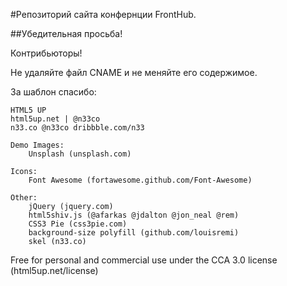 #Репозиторий сайта конфернции FrontHub.

##Убедительная просьба!

Контрибьюторы!

Не удаляйте файл CNAME и не меняйте его содержимое.

За шаблон спасибо:

	HTML5 UP
	html5up.net | @n33co
	n33.co @n33co dribbble.com/n33

	Demo Images:
		Unsplash (unsplash.com)

	Icons:
		Font Awesome (fortawesome.github.com/Font-Awesome)

	Other:
		jQuery (jquery.com)
		html5shiv.js (@afarkas @jdalton @jon_neal @rem)
		CSS3 Pie (css3pie.com)
		background-size polyfill (github.com/louisremi)
		skel (n33.co)

Free for personal and commercial use under the CCA 3.0 license (html5up.net/license)
